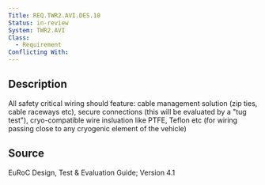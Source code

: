 ```yaml
---
Title: REQ.TWR2.AVI.DES.10
Status: in-review
System: TWR2.AVI
Class:
  - Requirement
Conflicting With: 
---
```


## Description

All safety critical wiring should feature: cable management solution (zip ties, cable raceways etc), secure connections (this will be evaluated by a "tug test"), cryo-compatible wire insluation like PTFE, Teflon etc (for wiring passing close to any cryogenic element of the vehicle)

## Source

EuRoC Design, Test & Evaluation Guide; Version 4.1